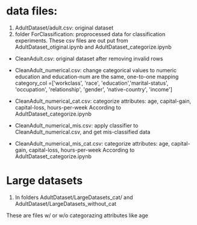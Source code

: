 # data files:
1. AdultDataset/adult.csv: original dataset
2. folder ForClassification: proprocessed data for classification experiments.
These csv files are out put from AdultDataset_otiginal.ipynb and AdultDataset_categorize.ipynb
   

- CleanAdult.csv: original dataset after removing invalid rows
- CleanAdult_numerical.csv: 
 change categorical values to numeric
 education and education-num are the same, one-to-one mapping
category_col =['workclass', 'race', 'education','marital-status', 'occupation',
               'relationship', 'gender', 'native-country', 'income']
  
- CleanAdult_numerical_cat.csv: 
categorize attributes: age, capital-gain, capital-loss, hours-per-week
According to AdultDataset_categorize.ipynb
  
- CleanAdult_numerical_mis.csv: apply classifier to CleanAdult_numerical.csv, and get mis-classified data
- CleanAdult_numerical_mis_cat.csv:
categorize attributes: age, capital-gain, capital-loss, hours-per-week
According to AdultDataset_categorize.ipynb
  


# Large datasets

1. In folders AdultDataset/LargeDatasets_cat/ and AdultDataset/LargeDatasets_without_cat

These are files w/ or w/o categorazing attributes like age



